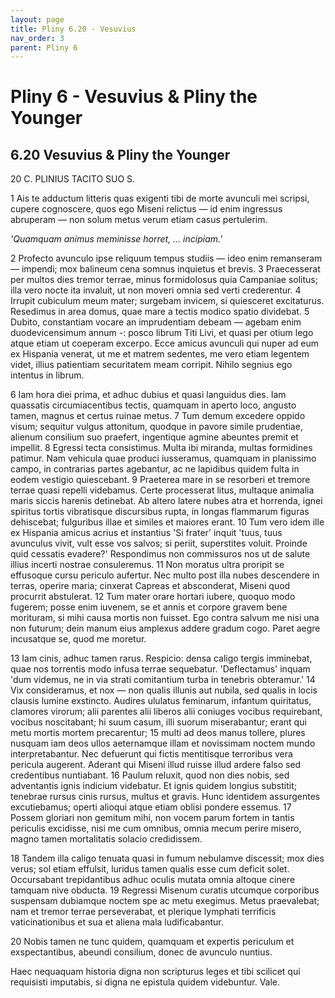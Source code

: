 ```yaml
---
layout: page
title: Pliny 6.20 - Vesuvius
nav_order: 3
parent: Pliny 6
---
```


# Pliny 6 - Vesuvius & Pliny the Younger

## 6.20 Vesuvius & Pliny the Younger

20  C. PLINIUS TACITO SUO S.

1 Ais te adductum litteris quas exigenti tibi de morte avunculi mei scripsi, cupere cognoscere, quos ego Miseni relictus — id enim ingressus abruperam — non solum metus verum etiam casus pertulerim.

*'Quamquam animus meminisse horret, ...
incipiam.'*

2 Profecto avunculo ipse reliquum tempus studiis — ideo enim remanseram — impendi; mox balineum cena somnus inquietus et brevis. 3 Praecesserat per multos dies tremor terrae, minus formidolosus quia Campaniae solitus; illa vero nocte ita invaluit, ut non moveri omnia sed verti crederentur. 4 Irrupit cubiculum meum mater; surgebam invicem, si quiesceret excitaturus. Resedimus in area domus, quae mare a tectis modico spatio dividebat. 5 Dubito, constantiam vocare an imprudentiam debeam — agebam enim duodevicensimum annum -: posco librum Titi Livi, et quasi per otium lego atque etiam ut coeperam excerpo. Ecce amicus avunculi qui nuper ad eum ex Hispania venerat, ut me et matrem sedentes, me vero etiam legentem videt, illius patientiam securitatem meam corripit. Nihilo segnius ego intentus in librum.

6 Iam hora diei prima, et adhuc dubius et quasi languidus dies. Iam quassatis circumiacentibus tectis, quamquam in aperto loco, angusto tamen, magnus et certus ruinae metus. 7 Tum demum excedere oppido visum; sequitur vulgus attonitum, quodque in pavore simile prudentiae, alienum consilium suo praefert, ingentique agmine abeuntes premit et impellit. 8 Egressi tecta consistimus. Multa ibi miranda, multas formidines patimur. Nam vehicula quae produci iusseramus, quamquam in planissimo campo, in contrarias partes agebantur, ac ne lapidibus quidem fulta in eodem vestigio quiescebant. 9 Praeterea mare in se resorberi et tremore terrae quasi repelli videbamus. Certe processerat litus, multaque animalia maris siccis harenis detinebat. Ab altero latere nubes atra et horrenda, ignei spiritus tortis vibratisque discursibus rupta, in longas flammarum figuras dehiscebat; fulguribus illae et similes et maiores erant. 10 Tum vero idem ille ex Hispania amicus acrius et instantius 'Si frater' inquit 'tuus, tuus avunculus vivit, vult esse vos salvos; si periit, superstites voluit. Proinde quid cessatis evadere?' Respondimus non commissuros nos ut de salute illius incerti nostrae consuleremus. 11 Non moratus ultra proripit se effusoque cursu periculo aufertur. Nec multo post illa nubes descendere in terras, operire maria; cinxerat Capreas et absconderat, Miseni quod procurrit abstulerat. 12 Tum mater orare hortari iubere, quoquo modo fugerem; posse enim iuvenem, se et annis et corpore gravem bene morituram, si mihi causa mortis non fuisset. Ego contra salvum me nisi una non futurum; dein manum eius amplexus addere gradum cogo. Paret aegre incusatque se, quod me moretur.

13 Iam cinis, adhuc tamen rarus. Respicio: densa caligo tergis imminebat, quae nos torrentis modo infusa terrae sequebatur. 'Deflectamus' inquam 'dum videmus, ne in via strati comitantium turba in tenebris obteramur.' 14 Vix consideramus, et nox — non qualis illunis aut nubila, sed qualis in locis clausis lumine exstincto. Audires ululatus feminarum, infantum quiritatus, clamores virorum; alii parentes alii liberos alii coniuges vocibus requirebant, vocibus noscitabant; hi suum casum, illi suorum miserabantur; erant qui metu mortis mortem precarentur; 15 multi ad deos manus tollere, plures nusquam iam deos ullos aeternamque illam et novissimam noctem mundo interpretabantur. Nec defuerunt qui fictis mentitisque terroribus vera pericula augerent. Aderant qui Miseni illud ruisse illud ardere falso sed credentibus nuntiabant. 16 Paulum reluxit, quod non dies nobis, sed adventantis ignis indicium videbatur. Et ignis quidem longius substitit; tenebrae rursus cinis rursus, multus et gravis. Hunc identidem assurgentes excutiebamus; operti alioqui atque etiam oblisi pondere essemus. 17 Possem gloriari non gemitum mihi, non vocem parum fortem in tantis periculis excidisse, nisi me cum omnibus, omnia mecum perire misero, magno tamen mortalitatis solacio credidissem.

18 Tandem illa caligo tenuata quasi in fumum nebulamve discessit; mox dies verus; sol etiam effulsit, luridus tamen qualis esse cum deficit solet. Occursabant trepidantibus adhuc oculis mutata omnia altoque cinere tamquam nive obducta. 19 Regressi Misenum curatis utcumque corporibus suspensam dubiamque noctem spe ac metu exegimus. Metus praevalebat; nam et tremor terrae perseverabat, et plerique lymphati terrificis vaticinationibus et sua et aliena mala ludificabantur.

20 Nobis tamen ne tunc quidem, quamquam et expertis periculum et exspectantibus, abeundi consilium, donec de avunculo nuntius.

Haec nequaquam historia digna non scripturus leges et tibi scilicet qui requisisti imputabis, si digna ne epistula quidem videbuntur. Vale.
